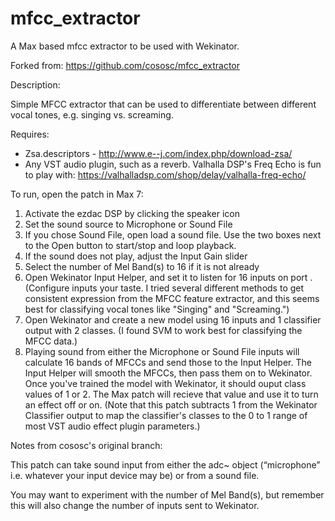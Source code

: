 # mfcc_extractor
A Max based mfcc extractor to be used with Wekinator.

Forked from: https://github.com/cososc/mfcc_extractor

Description:

Simple MFCC extractor that can be used to differentiate between different vocal tones, e.g. singing vs. screaming.

Requires:

* Zsa.descriptors - http://www.e--j.com/index.php/download-zsa/
* Any VST audio plugin, such as a reverb. Valhalla DSP's Freq Echo is fun to play with: https://valhalladsp.com/shop/delay/valhalla-freq-echo/

To run, open the patch in Max 7:

1) Activate the ezdac DSP by clicking the speaker icon
2) Set the sound source to Microphone or Sound File
3) If you chose Sound File, open load a sound file. Use the two boxes next to the Open button to start/stop and loop playback.
4) If the sound does not play, adjust the Input Gain slider
5) Select the number of Mel Band(s) to 16 if it is not already
6) Open Wekinator Input Helper, and set it to listen for 16 inputs on port . (Configure inputs your taste. I tried several different methods to get consistent expression from the MFCC feature extractor, and this seems best for classifying vocal tones like "Singing" and "Screaming.")
7) Open Wekinator and create a new model using 16 inputs and 1 classifier output with 2 classes. (I found SVM to work best for classifying the MFCC data.)
8) Playing sound from either the Microphone or Sound File inputs will calculate 16 bands of MFCCs and send those to the Input Helper. The Input Helper will smooth the MFCCs, then pass them on to Wekinator. Once you've trained the model with Wekinator, it should ouput class values of 1 or 2. The Max patch will recieve that value and use it to turn an effect off or on. (Note that this patch subtracts 1 from the Wekinator Classifier output to map the classifier's classes to the 0 to 1 range of most VST audio effect plugin parameters.)

Notes from cososc's original branch:

This patch can take sound input from either the adc~ object (“microphone” i.e. whatever your input device may be) or from a sound file.

You may want to experiment with the number of Mel Band(s), but remember this will also change the number of inputs sent to Wekinator.
